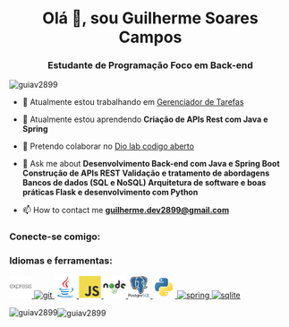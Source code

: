 <h1 align="center">Olá 👋, sou Guilherme Soares Campos</h1>
<h3 align="center">Estudante de Programação Foco em Back-end</h3>

<p align="left"> <img src="https://komarev.com/ghpvc/?username=guiav2899&label=Profile%20views&color=0e75b6&style=flat" alt="guiav2899" /> </p>

- 🔭 Atualmente estou trabalhando em [Gerenciador de Tarefas](https://github.com/guidev2899/Taskmanager)

- 🌱 Atualmente estou aprendendo **Criação de APIs Rest com Java e Spring**

- 👯 Pretendo colaborar no [Dio lab codigo aberto](https://github.com/guidev2899/dio-lab-open-source)

- 💬 Ask me about **Desenvolvimento Back-end com Java e Spring Boot Construção de APIs REST Validação e tratamento de abordagens Bancos de dados (SQL e NoSQL) Arquitetura de software e boas práticas Flask e desenvolvimento com Python**

- 📫 How to contact me **guilherme.dev2899@gmail.com**

<h3 align="left">Conecte-se comigo:</h3>
<p align="left">
</p>

<h3 align="left">Idiomas e ferramentas:</h3>
<p align="left"> <a href="https://expressjs.com" target="_blank" rel="noreferrer"> <img src="https://raw.githubusercontent.com/devicons/devicon/master/icons/express/express-original-wordmark.svg" alt="express" width="40" height="40"/> </a> <a href="https://git-scm.com/" target="_blank" rel="noreferrer"> <img src="https://www.vectorlogo.zone/logos/git-scm/git-scm-icon.svg" alt="git" width="40" height="40"/> </a> <a href="https://www.java.com" target="_blank" rel="noreferrer"> <img src="https://raw.githubusercontent.com/devicons/devicon/master/icons/java/java-original.svg" alt="java" width="40" height="40"/> </a> <a href="https://developer.mozilla.org/en-US/docs/Web/JavaScript" target="_blank" rel="noreferrer"> <img src="https://raw.githubusercontent.com/devicons/devicon/master/icons/javascript/javascript-original.svg" alt="javascript" width="40" height="40"/> </a> <a href="https://nodejs.org" target="_blank" rel="noreferrer"> <img src="https://raw.githubusercontent.com/devicons/devicon/master/icons/nodejs/nodejs-original-wordmark.svg" alt="nodejs" width="40" height="40"/> </a> <a href="https://www.postgresql.org" target="_blank" rel="noreferrer"> <img src="https://raw.githubusercontent.com/devicons/devicon/master/icons/postgresql/postgresql-original-wordmark.svg" alt="postgresql" width="40" height="40"/> </a> <a href="https://www.python.org" target="_blank" rel="noreferrer"> <img src="https://raw.githubusercontent.com/devicons/devicon/master/icons/python/python-original.svg" alt="python" width="40" height="40"/> </a> <a href="https://spring.io/" target="_blank" rel="noreferrer"> <img src="https://www.vectorlogo.zone/logos/springio/springio-icon.svg" alt="spring" width="40" height="40"/> </a> <a href="https://www.sqlite.org/" target="_blank" rel="noreferrer"> <img src="https://www.vectorlogo.zone/logos/sqlite/sqlite-icon.svg" alt="sqlite" width="40" height="40"/> </a> </p>

<p><img align="left" src="https://github-readme-stats.vercel.app/api/top-langs?username=guiav2899&show_icons=true&locale=en&layout=compact" alt="guiav2899" /></p>

<p> <img align="center" src="https://github-readme-stats.vercel.app/api?username=guiav2899&show_icons=true&locale=en" alt="guiav2899" /></p>
